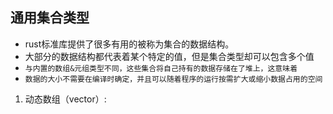 ## 通用集合类型
* rust标准库提供了很多有用的被称为集合的数据结构。
* 大部分的数据结构都代表着某个特定的值，但是集合类型却可以包含多个值
* `与内置的数组&元组类型不同，这些集合将自己持有的数据存储在了堆上，这意味着`
* `数据的大小不需要在编译时确定，并且可以随着程序的运行按需扩大或缩小数据占用的空间`
1. 动态数组（vector）:



















